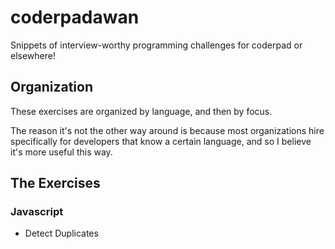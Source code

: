 # coderpadawan
Snippets of interview-worthy programming challenges for coderpad or elsewhere!

## Organization

These exercises are organized by language, and then by focus.

The reason it's not the other way around is because most organizations hire specifically for developers that know a certain language, and so I believe it's more useful this way.

## The Exercises

### Javascript
* Detect Duplicates

